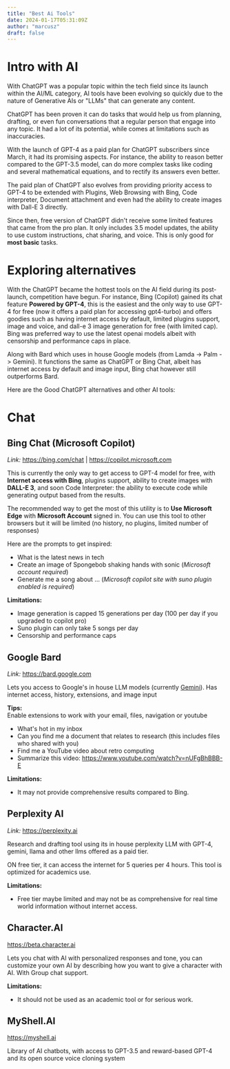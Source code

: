 ```yaml
---
title: "Best Ai Tools"
date: 2024-01-17T05:31:09Z
author: "marcusz"
draft: false
---
```

# Intro with AI
With ChatGPT was a popular topic within the tech field since its launch within the AI/ML category, AI tools have been evolving so quickly due to the nature of Generative AIs or "LLMs" that can generate any content.

ChatGPT has been proven it can do tasks that would help us from planning, drafting, or even fun conversations that a regular person that engage into any topic. It had a lot of its potential, while comes at limitations such as inaccuracies.

With the launch of GPT-4 as a paid plan for ChatGPT subscribers since March, it had its promising aspects. For instance, the ability to reason better compared to the GPT-3.5 model, can do more complex tasks like coding and several mathematical equations, and to rectify its answers even better. 

The paid plan of ChatGPT also evolves from providing priority access to GPT-4 to be extended with Plugins, Web Browsing with Bing, Code interpreter, Document attachment and even had the ability to create images with Dall-E 3 directly.

Since then, free version of ChatGPT didn't receive some limited features that came from the pro plan. It only includes 3.5 model updates, the ability to use custom instructions, chat sharing, and voice. This is only good for **most basic** tasks.

# Exploring alternatives
With the ChatGPT became the hottest tools on the AI field during its post-launch, competition have begun. For instance, Bing (Copilot) gained its chat feature **Powered by GPT-4**, this is the easiest and the only way to use GPT-4 for free (now it offers a paid plan for accessing gpt4-turbo) and offers goodies such as having internet access by default, limited plugins support, image and voice, and dall-e 3 image generation for free (with limited cap). Bing was preferred way to use the latest openai models albeit with censorship and performance caps in place.

Along with Bard which uses in house Google models (from Lamda -> Palm -> Gemini). It functions the same as ChatGPT or Bing Chat, albeit has internet access by default and image input, Bing chat however still outperforms Bard.

Here are the Good ChatGPT alternatives and other AI tools:
# Chat
## Bing Chat (Microsoft Copilot)
*Link:* https://bing.com/chat \| https://copilot.microsoft.com 

This is currently the only way to get access to GPT-4 model for free, with **Internet access with Bing**, plugins support, ability to create images with **DALL-E 3**, and soon Code Interpreter: the ability to execute code while generating output based from the results.

The recommended way to get the most of this utility is to **Use Microsoft Edge** with **Microsoft Account** signed in. You can use this tool to other browsers but it will be limited (no history, no plugins, limited number of responses)

Here are the prompts to get inspired: 

- What is the latest news in tech
- Create an image of Spongebob shaking hands with sonic (*Microsoft account required*)
- Generate me a song about ... (*Microsoft copilot site with suno plugin enabled is required*)

**Limitations:** 

- Image generation is capped 15 generations per day (100 per day if you upgraded to copilot pro)
- Suno plugin can only take 5 songs per day
- Censorship and performance caps

## Google Bard
*Link:* https://bard.google.com

Lets you access to Google's in house LLM models (currently [Gemini](https://blog.google/technology/ai/google-gemini-ai/)). Has internet access, history, extensions, and image input

**Tips:**  
Enable extensions to work with your email, files, navigation or youtube  
- What's hot in my inbox
- Can you find me a document that relates to research (this includes files who shared with you)
- Find me a YouTube video about retro computing
- Summarize this video: https://www.youtube.com/watch?v=nUFgBhBBB-E

**Limitations:**
- It may not provide comprehensive results compared to Bing.

## Perplexity AI
*Link:* https://perplexity.ai

Research and drafting tool using its in house perplexity LLM with GPT-4, gemini, llama and other llms offered as a paid tier. 

ON free tier, it can access the internet for 5 queries per 4 hours. This tool is optimized for academics use.

**Limitations:**
- Free tier maybe limited and may not be as comprehensive for real time world information without internet access.

## Character.AI
https://beta.character.ai

Lets you chat with AI with personalized responses and tone, you can customize your own AI by describing how you want to give a character with AI. With Group chat support.

**Limitations:**
- It should not be used as an academic tool or for serious work.

## MyShell.AI
https://myshell.ai

Library of AI chatbots, with access to GPT-3.5 and reward-based GPT-4 and its open source voice cloning system
